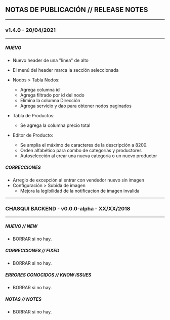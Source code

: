 ## NOTAS DE PUBLICACIÓN // RELEASE NOTES

---

### v1.4.0 - 20/04/2021

---

##### NUEVO

- Nuevo header de una "linea" de alto
- El menú del header marca la sección seleccionada
- Nodos > Tabla Nodos:
  - Agrega columna id
  - Agrega filtrado por id del nodo
  - Elimina la columna Dirección
  - Agrega servicio y dao para obtener nodos paginados

- Tabla de Productos:
  - Se agrega la columna precio total

- Editor de Producto:
  - Se amplia el máximo de caracteres de la descripción a 8200.
  - Orden alfabético para combo de categorías y productores
  - Autoselección al crear una nueva categoría o un nuevo productor
##### CORRECCIONES
- Arreglo de excepción al entrar con vendedor nuevo sin imagen
- Configuración > Subida de imagen
  - Mejora la legibilidad de la notificacion de imagen invalida

---

### CHASQUI BACKEND - v0.0.0-alpha - XX/XX/2018

---

##### NUEVO // NEW

- BORRAR si no hay.

##### CORRECCIONES // FIXED

- BORRAR si no hay.

##### ERRORES CONOCIDOS // KNOW ISSUES

- BORRAR si no hay.

##### NOTAS // NOTES

- BORRAR si no hay.
